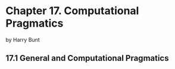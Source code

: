 # Chapter 17. Computational Pragmatics 
by Harry Bunt

## 17.1 General and Computational Pragmatics
